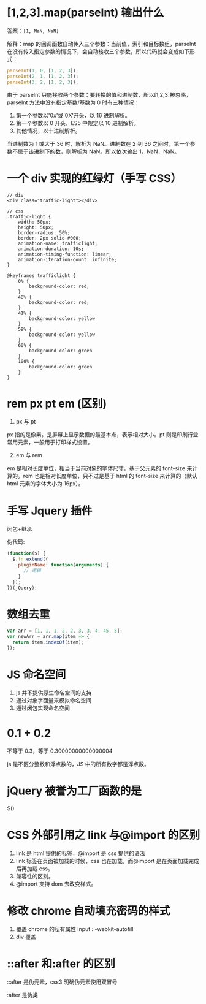 # [1,2,3].map(parseInt) 输出什么

答案：`[1, NaN, NaN]`

解释：map 的回调函数自动传入三个参数：当前值，索引和目标数组，parseInt 在没有传入指定参数的情况下，会自动接收三个参数，所以代码就会变成如下形式：

```javascript
parseInt(1, 0, [1, 2, 3]);
parseInt(2, 1, [1, 2, 3]);
parseInt(3, 2, [1, 2, 3]);
```

由于 parseInt 只能接收两个参数：要转换的值和进制数，所以[1,2,3]被忽略，parseInt 方法中没有指定基数/基数为 0 时有三种情况：

1. 第一个参数以'0x'或'0X'开头，以 16 进制解析。
2. 第一个参数以 0 开头，ES5 中规定以 10 进制解析。
3. 其他情况，以十进制解析。

当进制数为 1 或大于 36 时，解析为 NaN。进制数在 2 到 36 之间时，第一个参数不属于该进制下的数，则解析为 NaN。所以依次输出 1，NaN，NaN。

# 一个 div 实现的红绿灯（手写 CSS）

```
// div
<div class="traffic-light"></div>

// css
.traffic-light {
    width: 50px;
    height: 50px;
    border-radius: 50%;
    border: 2px solid #000;
    animation-name: trafficlight;
    animation-duration: 10s;
    animation-timing-function: linear;
    animation-iteration-count: infinite;
}

@keyframes trafficlight {
    0% {
        background-color: red;
    }
    40% {
        background-color: red;
    }
    41% {
        background-color: yellow
    }
    59% {
        background-color: yellow
    }
    60% {
        background-color: green
    }
    100% {
        background-color: green
    }
}
```

# rem px pt em (区别)

1. px 与 pt

  px 指的是像素，是屏幕上显示数据的最基本点，表示相对大小。pt 则是印刷行业常用元素，一般用于打印样式设置。

2. em 与 rem

  em 是相对长度单位，相当于当前对象的字体尺寸，基于父元素的 font-size 来计算的。rem 也是相对长度单位，只不过是基于 html 的 font-size 来计算的（默认 html 元素的字体大小为 16px）。

# 手写 Jquery 插件

闭包+继承

伪代码:

```javascript
(function($) {
  $.fn.extend({
    pluginName: function(arguments) {
      // 逻辑
    }
  });
})(jQuery);
```

# 数组去重

```javascript
var arr = [1, 1, 1, 2, 2, 3, 3, 4, 45, 5];
var newArr = arr.map(item => {
  return item.indexOf(item);
});
```

# JS 命名空间

1. js 并不提供原生命名空间的支持
2. 通过对象字面量来模拟命名空间
3. 通过闭包实现命名空间

# 0.1 + 0.2

不等于 0.3，等于 0.30000000000000004

js 是不区分整数和浮点数的，JS 中的所有数字都是浮点数。

# jQuery 被誉为工厂函数的是

$()

# CSS 外部引用之 link 与@import 的区别

1. link 是 html 提供的标签，@import 是 css 提供的语法
2. link 标签在页面被加载的时候，css 也在加载，而@import 是在页面加载完成后再加载 css。
3. 兼容性的区别。
4. @import 支持 dom 去改变样式。

# 修改 chrome 自动填充密码的样式

1. 覆盖 chrome 的私有属性 input : -webkit-autofill
2. div 覆盖

# ::after 和:after 的区别

::after 是伪元素，css3 明确伪元素使用双冒号

:after 是伪类
